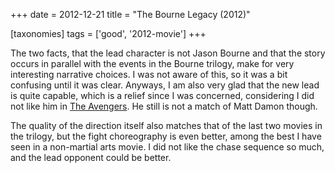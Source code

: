 +++
date = 2012-12-21
title = "The Bourne Legacy (2012)"

[taxonomies]
tags = ['good', '2012-movie']
+++

The two facts, that the lead character is not Jason Bourne and that the
story occurs in parallel with the events in the Bourne trilogy, make for
very interesting narrative choices. I was not aware of this, so it was a
bit confusing until it was clear. Anyways, I am also very glad that the
new lead is quite capable, which is a relief since I was concerned,
considering I did not like him in [The Avengers]. He still is not a
match of Matt Damon though.

The quality of the direction itself also matches that of the last two
movies in the trilogy, but the fight choreography is even better, among
the best I have seen in a non-martial arts movie. I did not like the
chase sequence so much, and the lead opponent could be better.

  [The Avengers]: http://movies.tshepang.net/the-avengers-2012

